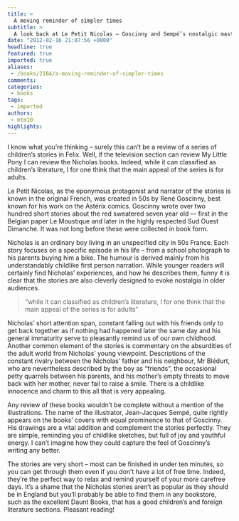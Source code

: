 ```yaml
---
title: >
  A moving reminder of simpler times
subtitle: >
  A look back at Le Petit Nicolas – Goscinny and Sempé’s nostalgic masterpiece
date: "2012-02-16 21:07:56 +0000"
headline: true
featured: true
imported: true
aliases:
 - /books/2184/a-moving-reminder-of-simpler-times
comments:
categories:
 - books
tags:
 - imported
authors:
 - mtm10
highlights:
---
```


I know what you’re thinking – surely this can’t be a review of a series of children’s stories in Felix. Well, if the television section can review My Little Pony I can review the Nicholas books. Indeed, while it can classified as children’s literature, I for one think that the main appeal of the series is for adults.

Le Petit Nicolas, as the eponymous protagonist and narrator of the stories is known in the original French, was created in 50s by René Goscinny, best known for his work on the Astérix comics. Goscinny wrote over two hundred short stories about the red sweatered seven year old –- first in the Belgian paper Le Moustique and later in the highly respected Sud Ouest Dimanche. It was not long before these were collected in book form.

Nicholas is an ordinary boy living in an unspecified city in 50s France. Each story focuses on a specific episode in his life – from a school photograph to his parents buying him a bike. The humour is derived mainly from his understandably childlike first person narration. While younger readers will certainly find Nicholas’ experiences, and how he describes them, funny it is clear that the stories are also cleverly designed to evoke nostalgia in older audiences.

> “while it can classified as children’s literature, I for one think that the main appeal of the series is for adults”

Nicholas’ short attention span, constant falling out with his friends only to get back together as if nothing had happened later the same day and his general immaturity serve to pleasantly remind us of our own childhood. Another common element of the stories is commentary on the absurdities of the adult world from Nicholas’ young viewpoint. Descriptions of the constant rivalry between the Nicholas’ father and his neighbour, Mr Blédurt, who are nevertheless described by the boy as “friends”, the occasional petty quarrels between his parents, and his mother’s empty threats to move back with her mother, never fail to raise a smile. There is a childlike innocence and charm to this all that is very appealing.

Any review of these books wouldn’t be complete without a mention of the illustrations. The name of the illustrator, Jean-Jacques Sempé, quite rightly appears on the books’ covers with equal prominence to that of Goscinny. His drawings are a vital addition and complement the stories perfectly. They are simple, reminding you of childlike sketches, but full of joy and youthful energy. I can’t imagine how they could capture the feel of Goscinny’s writing any better.

The stories are very short – most can be finished in under ten minutes, so you can get through them even if you don’t have a lot of free time. Indeed, they’re the perfect way to relax and remind yourself of your more carefree days. It’s a shame that the Nicholas stories aren’t as popular as they should be in England but you’ll probably be able to find them in any bookstore, such as the excellent Daunt Books, that has a good children’s and foreign literature sections. Pleasant reading!
